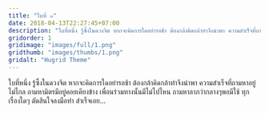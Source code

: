 ```yaml
---
title: "ใบที่ ๑"
date: 2018-04-13T22:27:45+07:00
description: "ใบที่หนึ่ง รู้ซึ้งในดวงจิต หากจะคิดการใดอย่ารอช้า ต้องกล้าคิดกล้าทำจึงนำพา ความสำเร็จที่ถามหาอยู่ไม่ไกล ถามหามิตรมีอยู่คอยเคียงข้าง เพื่อนร่วมทางนั้นมีไม่ไปไหน ถามหาลาภว่ากลางๆพอมีใช้ ทุกเรื่องใดๆ ตัดสินใจลงมือทำ สำเร็จเอย..."
gridorder: 1
gridimage: "images/full/1.png"
gridthumb: "images/thumbs/1.png"
gridalt: "Hugrid Theme"
---
```

ใบที่หนึ่ง รู้ซึ้งในดวงจิต หากจะคิดการใดอย่ารอช้า ต้องกล้าคิดกล้าทำจึงนำพา ความสำเร็จที่ถามหาอยู่ไม่ไกล ถามหามิตรมีอยู่คอยเคียงข้าง เพื่อนร่วมทางนั้นมีไม่ไปไหน ถามหาลาภว่ากลางๆพอมีใช้ ทุกเรื่องใดๆ ตัดสินใจลงมือทำ สำเร็จเอย...
